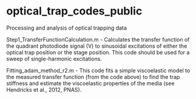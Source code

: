 # optical_trap_codes_public
Processing and analysis of optical trapping data


Step1_TransferFunctionCalculation.m - Calculates the transfer function of the quadrant photodiode signal (V) to sinusoidal excitations of either the optical trap position or the stage position. This code should be used for a sweep of single-harmonic excitations.

Fitting_adam_method_r2.m - This code fits a simple viscoelastic model to the measured transfer function (from the code above) to find the trap stiffness and estimate the viscoelastic properties of the media (see Hendricks et al., 2012, PNAS).

